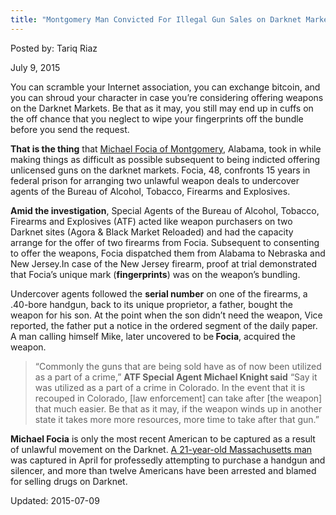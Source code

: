 ```yaml
---
title: "Montgomery Man Convicted For Illegal Gun Sales on Darknet Markets"
---
```


Posted by: Tariq Riaz 

<span>July 9, 2015</span>

<p>You can scramble your Internet association, you can exchange bitcoin, and you can shroud your character in case you&#8217;re considering offering weapons on the Darknet Markets. Be that as it may, you still may end up in cuffs on the off chance that you neglect to wipe your fingerprints off the bundle before you send the request.</p>
<p><strong>That is the thing</strong> that <a href="http://www.justice.gov/usao-mdal/pr/montgomery-man-convicted-illegal-gun-sales-darknet-sites">Michael Focia of Montgomery</a>, Alabama, took in while making things as difficult as possible subsequent to being indicted offering unlicensed guns on the darknet markets. Focia, 48, confronts 15 years in federal prison for arranging two unlawful weapon deals to undercover agents of the Bureau of Alcohol, Tobacco, Firearms and Explosives.</p>
<p><strong>Amid the investigation</strong>, Special Agents of the Bureau of Alcohol, Tobacco, Firearms and Explosives (ATF) acted like weapon purchasers on two Darknet sites (Agora &amp; Black Market Reloaded) and had the capacity arrange for the offer of two firearms from Focia. Subsequent to consenting to offer the weapons, Focia dispatched them from Alabama to Nebraska and New Jersey.In case of the New Jersey firearm, proof at trial demonstrated that Focia&#8217;s unique mark (<strong>fingerprints</strong>) was on the weapon&#8217;s bundling.</p>
<p>Undercover agents followed the <strong>serial number</strong> on one of the firearms, a .40-bore handgun, back to its unique proprietor, a father, bought the weapon for his son. At the point when the son didn&#8217;t need the weapon, Vice reported, the father put a notice in the ordered segment of the daily paper. A man calling himself Mike, later uncovered to be<strong> Focia</strong>, acquired the weapon.</p>
<blockquote><p>&#8220;Commonly the guns that are being sold have as of now been utilized as a part of a crime,&#8221; <strong>ATF Special Agent Michael Knight said</strong> &#8220;Say it was utilized as a part of a crime in Colorado. In the event that it is recouped in Colorado, [law enforcement] can take after [the weapon] that much easier. Be that as it may, if the weapon winds up in another state it takes more more resources, more time to take after that gun.&#8221;</p></blockquote>
<p><strong>Michael Focia</strong> is only the most recent American to be captured as a result of unlawful movement on the Darknet. <a href="https://gir.pub/deepdotweb/2015/04/03/man-charged-with-btc-purchase-of-firearm-and-silencer-on-darknet/">A 21-year-old Massachusetts man</a> was captured in April for professedly attempting to purchase a handgun and silencer, and more than twelve Americans have been arrested and blamed for selling drugs on Darknet.</p>

Updated: 2015-07-09

